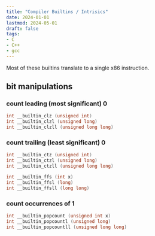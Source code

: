 ```yaml
---
title: "Compiler Builtins / Intrisics"
date: 2024-01-01
lastmod: 2024-05-01
draft: false
tags:
- C
- C++
- gcc
---
```


Most of these builtins translate to a single x86 instruction.

## bit manipulations

### count leading (most significant) 0

```c
int __builtin_clz (unsigned int)
int __builtin_clzl (unsigned long)
int __builtin_clzll (unsigned long long)
```

### count trailing (least significant) 0

```c
int __builtin_ctz (unsigned int)
int __builtin_ctzl (unsigned long)
int __builtin_ctzll (unsigned long long)

int __builtin_ffs (int x)
int __builtin_ffsl (long)
int __builtin_ffsll (long long)
```

### count occurrences of 1

```c
int __builtin_popcount (unsigned int x)
int __builtin_popcountl (unsigned long)
int __builtin_popcountll (unsigned long long)
```